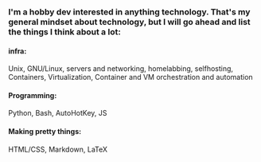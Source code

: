 ### I'm a hobby dev interested in anything technology. That's my general mindset about technology, but I will go ahead and list the things I think about a lot:

#### infra:
Unix, GNU/Linux, servers and networking, homelabbing, selfhosting, Containers, Virtualization, Container and VM orchestration and automation

#### Programming:
Python, Bash, AutoHotKey, JS

#### Making pretty things:
HTML/CSS, Markdown, LaTeX

